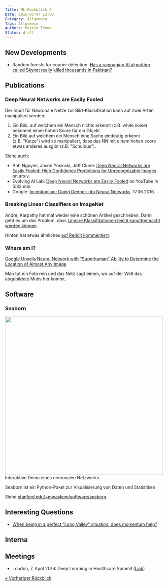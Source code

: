 ```yaml
---
Title: ML-Rückblick 2
Date: 2016-03-07 12:00
Category: Allgemein
Tags: Allgemein
Authors: Martin Thoma
Status: draft
---
```


## New Developments

<!-- Trends -->

* Random forests for courier detection: [Has a rampaging AI algorithm called Skynet really killed thousands in Pakistan?](https://www.theguardian.com/science/the-lay-scientist/2016/feb/18/has-a-rampaging-ai-algorithm-really-killed-thousands-in-pakistan)


## Publications

<!-- e.g. arXiv -->

### Deep Neural Networks are Easily Fooled

Der Input für Neuronale Netze zur Bild-Klassifikation kann auf zwei Arten
manipuliert werden:

1. Ein Bild, auf welchem ein Mensch nichts erkennt (z.B. white noise) bekommt
   einen hohen Score für ein Objekt
2. Ein Bild auf welchem ein Mensch eine Sache eindeutig erkennt
   (z.B.&nbsp;"Katze")
   wird so manipuliert, dass das NN mit einem hohen score etwas anderes ausgibt
   (z.B.&nbsp;"Schulbus").

Siehe auch:

* Anh Nguyen, Jason Yosinski, Jeff Clune: [Deep Neural Networks are Easily Fooled: High Confidence Predictions for Unrecognizable Images](http://arxiv.org/abs/1412.1897) on arxiv.
* Evolving AI Lab: [Deep Neural Networks are Easily Fooled](https://www.youtube.com/watch?v=M2IebCN9Ht4) on YouTube in 5:33 min.
* Google: [Inceptionism: Going Deeper into Neural Networks](http://googleresearch.blogspot.de/2015/06/inceptionism-going-deeper-into-neural.html). 17.06.2016.


### Breaking Linear Classifiers on ImageNet

Andrej Karpathy hat mal wieder eine schönen Artikel geschrieben. Darin
geht es um das Problem, dass [Lineare Klassifikationen leicht kaputtgemacht werden können](http://karpathy.github.io/2015/03/30/breaking-convnets/).

Hinton hat etwas ähnliches [auf Reddit kommentiert](https://www.reddit.com/r/MachineLearning/comments/2lmo0l/ama_geoffrey_hinton/clyjbai).


### Where am I?

[Google Unveils Neural Network with “Superhuman” Ability to Determine the Location of Almost Any Image](https://www.technologyreview.com/s/600889/google-unveils-neural-network-with-superhuman-ability-to-determine-the-location-of-almost/)

Man tut ein Foto rein und das Netz sagt einem, wo auf der Welt das abgebildete
Motiv her kommt.


## Software

<!-- e.g. Theano, Keras, ... -->

### Seaborn

<figure style="display:table;margin: 0 auto 0.55em;">
<a href="{filename}/images/seaborn_hexbin_marginals.png"><img align="middle"  width="512" src="{filename}/images/seaborn_hexbin_marginals.png"></a>
<figcaption style="display:table-caption;caption-side:bottom">Interaktive Demo eines neuronalen Netzwerks</figcaption>
</figure>

Seaborn ist ein Python-Paket zur Visualisierung von Daten und Statistiken.

Siehe [stanford.edu/~mwaskom/software/seaborn](http://stanford.edu/~mwaskom/software/seaborn/).


## Interesting Questions

<!-- For example StackExchange -->

* [When being in a perfect “Long Valley” situation, does momentum help?](http://datascience.stackexchange.com/q/10286/8820)


## Interna

<!-- About ML-KA itself; can also be a link to posts on this website -->

## Meetings

<!-- ML-KA meetings, but not only -->

* London, 7. April 2016: Deep Learning in Healthcare Summit ([Link](https://re-work.co/events/deep-learning-health-london-2016))


<div class="navigation clearfix">
    <div class="alignleft">
        <a href="http://ml-ka.de/ml-ruckblick-1/" rel="prev">« Vorheriger Rückblick</a>
    </div>
    <!--
    <div class="alignright">
        <a href="http://ml-ka.de/ml-ruckblick-1/" rel="prev">« Vorheriger Rückblick</a>
    </div>
    -->
</div>
